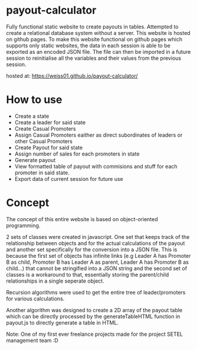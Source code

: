 # payout-calculator
Fully functional static website to create payouts in tables. Attempted to create a relational database system without a server. This website is hosted on github pages. To make this website functional on github pages which supports only static websites, the data in each session is able to be exported as an encoded JSON file. The file can then be imported in a future session to reinitialise all the variables and their values from the previous session.

hosted at: https://weiss01.github.io/payout-calculator/

# How to use
- Create a state
- Create a leader for said state
- Create Casual Promoters
- Assign Casual Promoters eaither as direct subordinates of leaders or other Casual Promoters
- Create Payout for said state
- Assign number of sales for each promoters in state
- Generate payout
- View formatted table of payout with commisions and stuff for each promoter in said state.
- Export data of current session for future use

# Concept
The concept of this entire website is based on object-oriented programming. 

2 sets of classes were created in javascript. One set that keeps track of the relationship between objects and for the actual calculations of the payout and another set specifically for the conversion into a JSON file. This is because the first set of objects has infinite links (e.g Leader A has Promoter B as child, Promoter B has Leader A as parent, Leader A has Promoter B as child...) that cannot be stringified into a JSON string and the second set of classes is a workaround to that, essentially storing the parent/child relationships in a single seperate object.

Recursion algorithms were used to get the entire tree of leader/promoters for various calculations.

Another algorithm was designed to create a 2D array of the payout table which can be directly processed by the generateTableHTML function in payout.js to directly generate a table in HTML.

Note: One of my first ever freelance projects made for the project SETEL management team :D
